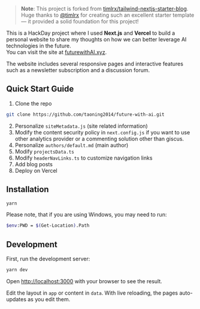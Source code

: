 > **Note**: This project is forked from [timlrx/tailwind-nextjs-starter-blog](https://github.com/timlrx/tailwind-nextjs-starter-blog).  
> Huge thanks to [@timlrx](https://github.com/timlrx) for creating such an excellent starter template — it provided a solid foundation for this project!

This is a HackDay project where I used **Next.js** and **Vercel** to build a personal website to share my thoughts on how we can better leverage AI technologies in the future.  
You can visit the site at [futurewithAI.xyz](http://futurewithAI.xyz).

The website includes several responsive pages and interactive features such as a newsletter subscription and a discussion forum.

## Quick Start Guide

1. Clone the repo

```bash
git clone https://github.com/taoning2014/future-with-ai.git
```

2. Personalize `siteMetadata.js` (site related information)
3. Modify the content security policy in `next.config.js` if you want to use other analytics provider or a commenting solution other than giscus.
4. Personalize `authors/default.md` (main author)
5. Modify `projectsData.ts`
6. Modify `headerNavLinks.ts` to customize navigation links
7. Add blog posts
8. Deploy on Vercel

## Installation

```bash
yarn
```

Please note, that if you are using Windows, you may need to run:

```bash
$env:PWD = $(Get-Location).Path
```

## Development

First, run the development server:

```bash
yarn dev
```

Open [http://localhost:3000](http://localhost:3000) with your browser to see the result.

Edit the layout in `app` or content in `data`. With live reloading, the pages auto-updates as you edit them.
